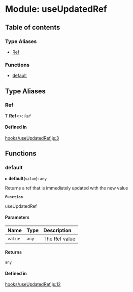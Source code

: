 # Module: useUpdatedRef

## Table of contents

### Type Aliases

- [Ref](useUpdatedRef.md#ref)

### Functions

- [default](useUpdatedRef.md#default)

## Type Aliases

### Ref

Ƭ **Ref**<\>: `Ref`

#### Defined in

[hooks/useUpdatedRef.js:3](https://github.com/Twipped/hooks/blob/f27aaa6/hooks/useUpdatedRef.js#L3)

## Functions

### default

▸ **default**(`value`): `any`

Returns a ref that is immediately updated with the new value

**`Function`**

useUpdatedRef

#### Parameters

| Name | Type | Description |
| :------ | :------ | :------ |
| `value` | `any` | The Ref value |

#### Returns

`any`

#### Defined in

[hooks/useUpdatedRef.js:12](https://github.com/Twipped/hooks/blob/f27aaa6/hooks/useUpdatedRef.js#L12)
